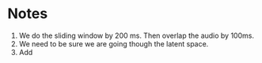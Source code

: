 # Notes

1. We do the sliding window by 200 ms. Then overlap the audio by 100ms.
2. We need to be sure we are going though the latent space.
3. Add 
